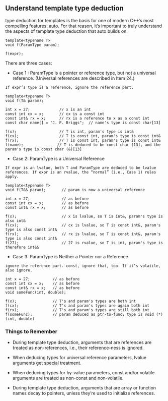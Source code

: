 ## Understand template type deduction
type deduction for templates is the basis for one of modern C++’s most compelling features: auto. For that reason, it’s important to truly understand the aspects of template type deduction that auto builds on. 
```
template<typename T>
void f(ParamType param);

f(expr);  
```
There are three cases:
* Case 1 : ParamType is a pointer or reference type, but not a universal reference. (Universal references are described in Item 24.)
```
If expr’s type is a reference, ignore the reference part.

template<typename T>
void f(T& param);

int x = 27;             // x is an int
const int cx = x;       // cx is a const int
const int& rx = x;      // rx is a reference to x as a const int
const char name[] = "J. P. Briggs";  // name's type is const char[13]

f(x);                   // T is int, param's type is int&
f(cx);                  // T is const int, param's type is const int&
f(rx);                  // T is const int, param's type is const int&
f(name);               // T is deduced to be const char [13], and the param's type is const char (&)[13]
```
* Case 2: ParamType is a Universal Reference
```
If expr is an lvalue, both T and ParamType are deduced to be lvalue references. If expr is an rvalue, the “normal” (i.e., Case 1) rules apply.

template<typename T>
void f(T&& param);       // param is now a universal reference

int x = 27;              // as before
const int cx = x;        // as before
const int& rx = x;       // as before

f(x);                    // x is lvalue, so T is int&, param's type is also int&
f(cx);                   // cx is lvalue, so T is const int&, param's type is also const int&
f(rx);                   // rx is lvalue, so T is const int&, param's type is also const int&
f(27);                   // 27 is rvalue, so T is int, param's type is therefore int&&
```
* Case 3: ParamType is Neither a Pointer nor a Reference
```
ignore the reference part. const, ignore that, too. If it’s volatile, also ignore. 

int x = 27;          // as before
const int cx = x;    // as before
const int& rx = x;   // as before
void someFunc(int, double);

f(x);                // T's and param's types are both int
f(cx);               // T's and param's types are again both int
f(rx);               // T's and param's types are still both int
f(someFunc);         // param deduced as ptr-to-func; type is void (*)(int, double)
```

### Things to Remember
* During template type deduction, arguments that are references are treated as non-references, i.e., their reference-ness is ignored.

* When deducing types for universal reference parameters, lvalue arguments get special treatment.

* When deducing types for by-value parameters, const and/or volatile arguments are treated as non-const and non-volatile.

* During template type deduction, arguments that are array or function names decay to pointers, unless they’re used to initialize references.